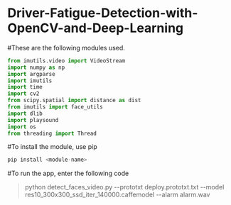 # Driver-Fatigue-Detection-with-OpenCV-and-Deep-Learning

#These are the following modules used.
```python
from imutils.video import VideoStream
import numpy as np
import argparse
import imutils
import time
import cv2
from scipy.spatial import distance as dist
from imutils import face_utils
import dlib
import playsound
import os
from threading import Thread
```

#To install the module, use pip
```python
pip install <module-name>
```


#To run the app, enter the following code
>python detect_faces_video.py --prototxt deploy.prototxt.txt --model res10_300x300_ssd_iter_140000.caffemodel --alarm alarm.wav
